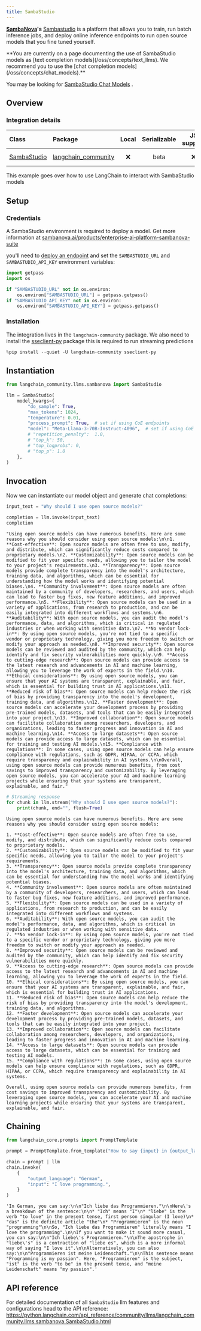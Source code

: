 ```yaml
---
title: SambaStudio
---
```


**[SambaNova](https://sambanova.ai/)'s** [Sambastudio](https://sambanova.ai/technology/full-stack-ai-platform) is a platform that allows you to train, run batch inference jobs, and deploy online inference endpoints to run open source models that you fine tuned yourself.

<Warning>
**You are currently on a page documenting the use of SambaStudio models as [text completion models](/oss/concepts/text_llms). We recommend you to use the [chat completion models](/oss/concepts/chat_models).**

You may be looking for [SambaStudio Chat Models](/oss/integrations/chat/sambastudio/) .
</Warning>

## Overview

### Integration details

| Class | Package | Local | Serializable | JS support | Package downloads | Package latest |
| :--- | :--- | :---: | :---: |  :---: | :---: | :---: |
| [SambaStudio](https://python.langchain.com/api_reference/community/llms/langchain_community.llms.sambanova.SambaStudio.html) | [langchain_community](https://python.langchain.com/api_reference/community/index.html) | ❌ | beta | ❌ | ![PyPI - Downloads](https://img.shields.io/pypi/dm/langchain_community?style=flat-square&label=%20) | ![PyPI - Version](https://img.shields.io/pypi/v/langchain_community?style=flat-square&label=%20) |

This example goes over how to use LangChain to interact with SambaStudio models

## Setup

### Credentials

A SambaStudio environment is required to deploy a model. Get more information at [sambanova.ai/products/enterprise-ai-platform-sambanova-suite](https://sambanova.ai/products/enterprise-ai-platform-sambanova-suite)

you'll need to [deploy an endpoint](https://docs.sambanova.ai/sambastudio/latest/endpoints.html) and set the `SAMBASTUDIO_URL` and `SAMBASTUDIO_API_KEY` environment variables:

```python
import getpass
import os

if "SAMBASTUDIO_URL" not in os.environ:
    os.environ["SAMBASTUDIO_URL"] = getpass.getpass()
if "SAMBASTUDIO_API_KEY" not in os.environ:
    os.environ["SAMBASTUDIO_API_KEY"] = getpass.getpass()
```

### Installation

The integration lives in the `langchain-community` package. We also need  to install the [sseclient-py](https://pypi.org/project/sseclient-py/) package this is required to run streaming predictions

```python
%pip install --quiet -U langchain-community sseclient-py
```

## Instantiation

```python
from langchain_community.llms.sambanova import SambaStudio

llm = SambaStudio(
    model_kwargs={
        "do_sample": True,
        "max_tokens": 1024,
        "temperature": 0.01,
        "process_prompt": True,  # set if using CoE endpoints
        "model": "Meta-Llama-3-70B-Instruct-4096",  # set if using CoE endpoints
        # "repetition_penalty":  1.0,
        # "top_k": 50,
        # "top_logprobs": 0,
        # "top_p": 1.0
    },
)
```

## Invocation

Now we can instantiate our model object and generate chat completions:

```python
input_text = "Why should I use open source models?"

completion = llm.invoke(input_text)
completion
```

```output
"Using open source models can have numerous benefits. Here are some reasons why you should consider using open source models:\n\n1. **Cost-effective**: Open source models are often free to use, modify, and distribute, which can significantly reduce costs compared to proprietary models.\n2. **Customizability**: Open source models can be modified to fit your specific needs, allowing you to tailor the model to your project's requirements.\n3. **Transparency**: Open source models provide complete transparency into the model's architecture, training data, and algorithms, which can be essential for understanding how the model works and identifying potential biases.\n4. **Community involvement**: Open source models are often maintained by a community of developers, researchers, and users, which can lead to faster bug fixes, new feature additions, and improved performance.\n5. **Flexibility**: Open source models can be used in a variety of applications, from research to production, and can be easily integrated into different workflows and systems.\n6. **Auditability**: With open source models, you can audit the model's performance, data, and algorithms, which is critical in regulated industries or when working with sensitive data.\n7. **No vendor lock-in**: By using open source models, you're not tied to a specific vendor or proprietary technology, giving you more freedom to switch or modify your approach as needed.\n8. **Improved security**: Open source models can be reviewed and audited by the community, which can help identify and fix security vulnerabilities more quickly.\n9. **Access to cutting-edge research**: Open source models can provide access to the latest research and advancements in AI and machine learning, allowing you to leverage the work of experts in the field.\n10. **Ethical considerations**: By using open source models, you can ensure that your AI systems are transparent, explainable, and fair, which is essential for building trust in AI applications.\n11. **Reduced risk of bias**: Open source models can help reduce the risk of bias by providing transparency into the model's development, training data, and algorithms.\n12. **Faster development**: Open source models can accelerate your development process by providing pre-trained models, datasets, and tools that can be easily integrated into your project.\n13. **Improved collaboration**: Open source models can facilitate collaboration among researchers, developers, and organizations, leading to faster progress and innovation in AI and machine learning.\n14. **Access to large datasets**: Open source models can provide access to large datasets, which can be essential for training and testing AI models.\n15. **Compliance with regulations**: In some cases, using open source models can help ensure compliance with regulations, such as GDPR, HIPAA, or CCPA, which require transparency and explainability in AI systems.\n\nOverall, using open source models can provide numerous benefits, from cost savings to improved transparency and customizability. By leveraging open source models, you can accelerate your AI and machine learning projects while ensuring that your systems are transparent, explainable, and fair."
```

```python
# Streaming response
for chunk in llm.stream("Why should I use open source models?"):
    print(chunk, end="", flush=True)
```

```output
Using open source models can have numerous benefits. Here are some reasons why you should consider using open source models:

1. **Cost-effective**: Open source models are often free to use, modify, and distribute, which can significantly reduce costs compared to proprietary models.
2. **Customizability**: Open source models can be modified to fit your specific needs, allowing you to tailor the model to your project's requirements.
3. **Transparency**: Open source models provide complete transparency into the model's architecture, training data, and algorithms, which can be essential for understanding how the model works and identifying potential biases.
4. **Community involvement**: Open source models are often maintained by a community of developers, researchers, and users, which can lead to faster bug fixes, new feature additions, and improved performance.
5. **Flexibility**: Open source models can be used in a variety of applications, from research to production, and can be easily integrated into different workflows and systems.
6. **Auditability**: With open source models, you can audit the model's performance, data, and algorithms, which is critical in regulated industries or when working with sensitive data.
7. **No vendor lock-in**: By using open source models, you're not tied to a specific vendor or proprietary technology, giving you more freedom to switch or modify your approach as needed.
8. **Improved security**: Open source models can be reviewed and audited by the community, which can help identify and fix security vulnerabilities more quickly.
9. **Access to cutting-edge research**: Open source models can provide access to the latest research and advancements in AI and machine learning, allowing you to leverage the work of experts in the field.
10. **Ethical considerations**: By using open source models, you can ensure that your AI systems are transparent, explainable, and fair, which is essential for building trust in AI applications.
11. **Reduced risk of bias**: Open source models can help reduce the risk of bias by providing transparency into the model's development, training data, and algorithms.
12. **Faster development**: Open source models can accelerate your development process by providing pre-trained models, datasets, and tools that can be easily integrated into your project.
13. **Improved collaboration**: Open source models can facilitate collaboration among researchers, developers, and organizations, leading to faster progress and innovation in AI and machine learning.
14. **Access to large datasets**: Open source models can provide access to large datasets, which can be essential for training and testing AI models.
15. **Compliance with regulations**: In some cases, using open source models can help ensure compliance with regulations, such as GDPR, HIPAA, or CCPA, which require transparency and explainability in AI systems.

Overall, using open source models can provide numerous benefits, from cost savings to improved transparency and customizability. By leveraging open source models, you can accelerate your AI and machine learning projects while ensuring that your systems are transparent, explainable, and fair.
```

## Chaining

```python
from langchain_core.prompts import PromptTemplate

prompt = PromptTemplate.from_template("How to say {input} in {output_language}:\n")

chain = prompt | llm
chain.invoke(
    {
        "output_language": "German",
        "input": "I love programming.",
    }
)
```

```output
'In German, you can say:\n\n"Ich liebe das Programmieren."\n\nHere\'s a breakdown of the sentence:\n\n* "Ich" means "I"\n* "liebe" is the verb "to love" in the present tense, first person singular (I love)\n* "das" is the definite article "the"\n* "Programmieren" is the noun "programming"\n\nSo, "Ich liebe das Programmieren" literally means "I love the programming".\n\nIf you want to make it sound more casual, you can say:\n\n"Ich liebe\'s Programmieren."\n\nThe apostrophe in "liebe\'s" is a contraction of "liebe es", which is a more informal way of saying "I love it".\n\nAlternatively, you can also say:\n\n"Programmieren ist meine Leidenschaft."\n\nThis sentence means "Programming is my passion". Here, "Programmieren" is the subject, "ist" is the verb "to be" in the present tense, and "meine Leidenschaft" means "my passion".'
```

## API reference

For detailed documentation of all `SambaStudio` llm features and configurations head to the API reference: <https://python.langchain.com/api_reference/community/llms/langchain_community.llms.sambanova.SambaStudio.html>
